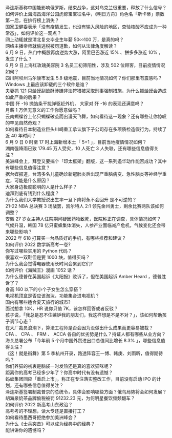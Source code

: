 泽连斯基称中国能影响俄罗斯，结束战争，这对乌克兰很重要，释放了什么信号？  
如何评价上海海昌海洋公园虎鲸宝宝征名中，《明日方舟》角色名「斯卡蒂」票数第一后，在排行榜上消失？  
国家卫健委表示「没有疫情发生，也没有输入风险的地区，查验核酸不应成为一种常态」，如何评价这一观点？  
网上动辄就是清北复交毕业生年薪 50∽100 万，是真的吗？  
网络主播帝师就偷逃税被罚道歉，如何从法律角度解读？  
6 月 9 日，热门中概股再度逆势大涨，阿里巴巴涨近 15% 、拼多多涨近 10% ，发生了什么？  
6 月 9 日上海红玫瑰美容院 3 名员工初筛阳性，涉及 502 位顾客，目前疫情情况如何？  
四川阿坝州马尔康市发生 5.8 级地震，目前当地情况如何？你们那里有震感吗？  
Windows 上最应该卸载的三个软件是谁？  
夫妻抓 121 只蛤蟆刮蟾酥涉嫌非法狩猎被采取刑事强制措施，为什么抓蛤蟆会造成如此严重的后果？  
中国 歼 -16 抛箔条干扰弹驱赶外机， 大家对 歼 -16 的表现还满意吗？  
月薪 1 万但无意义的工作你愿意做吗？  
云南蝴蝶谷上亿只蝴蝶破茧而出漫天飞舞，如何看待这一现象？还有哪些让你惊叹的罕见自然奇观？  
如何看待日本制造业巨头川崎重工承认旗下子公司存在多项质检造假行为，持续了近 40 年时间？  
6 月 9 日 0 时至 17 时上海新增本土「 5+1 」，目前当地疫情情况如何？  
湖南强降雨已致 179.45 万人受灾，10 人死亡 3 人失联，还有哪些信息值得关注？  
美洲峰会上，拜登又要搞个「印太框架」翻版，这一系列遏华动作能否成功？其中有哪些信息值得注意？  
据台媒报道，台湾多名儿童确诊新冠肺炎后出现严重脑病变、急性脑炎等神经学重症，可能是什么原因？  
大家身边极度聪明的人是什么样子？  
迪拜到底有钱到什么程度？  
为什么我们大学教授说出生率一旦下降将永不会回升 是不可逆的？  
21-22 NBA 总决赛 3 场战罢，凯尔特人 2:1 领先金州勇士，剩余比赛两队该如何调整？  
安徽 27 岁女主持人住院期间疑因药物致死，医院称正在调查，具体情况如何？  
气候升温，韩国 78 亿只蜜蜂集体消失，人参产业面临减产危机，气候变化还会带来哪些影响？  
2022 年 618 打算买一台品质好的手机，有哪些推荐和建议？  
如何评价 2022 数学新高考一卷?  
你写过哪些实用的 Python 代码？  
很喜欢一双鞋但是要 1000 块，值得买吗？  
为什么我会觉得电器使用长时间会累到它们?  
如何评价《海贼王》漫画 1052 话？  
为什么德普在英国起诉《太阳报》败诉了，但在美国起诉 Amber Heard ，德普胜诉了？  
身高 160 以下的小个子女生怎么穿搭？  
电视机顶盒是否应该淘汰，功能集合进电视机？  
国内有哪些适合夏天旅行的城市?  
面试想拿 10K，HR 说你只值 7K，该怎样回答或者反驳？  
孩子说，「我总是忍不住嫉妒我的朋友们，我这样想是不是不对？」，该如何帮助孩子调节心态？  
在大厂裁员浪潮下，算法工程师是否会因为没做出什么成果而更容易被裁？  
CFA 、 CPA 、 FRM 、 ACCA 各自的优劣势是什么？持证人都有哪些从业方向？  
海关总署公布「今年前 5 个月中国外贸进出口总值同比增长 8.3% 」，哪些信息值得关注？  
《这！就是街舞》第 5 季杭州开录，路透阵容王一博、韩庚、刘雨昕，值得期待吗？  
你们养猫的初衷是脑袋一时发热还是真的喜欢猫咪呢？  
距离你的高考已经多少年了？你高中时代有没有遗憾？  
蚂蚁集团回应「重启上市」，称正在专注落实整改工作，目前没有启动 IPO 的计划，还有哪些信息值得关注？  
泽连斯基签署制裁普京的总统令，具体会影响哪些方面？俄乌局势将会如何发展？  
胡海泉奶茶品牌偷税被罚 91232.23 元，为何明星餐饮频频翻车？  
如何评价 2022 新高考山东政治？  
高考考的不理想，读大专还是直接打工？  
如何看待墨西哥拒绝参加美洲峰会？  
为什么《士兵突击》可以成为经典中的经典？  
能讲讲你的遗憾吗？  
